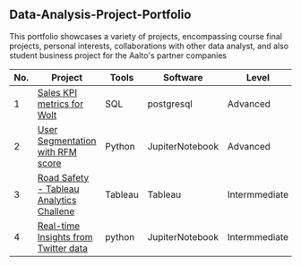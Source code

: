 ## Data-Analysis-Project-Portfolio

This portfolio showcases a variety of projects, encompassing course final projects, personal interests, collaborations with other data analyst, and also student business project for the Aalto's partner companies

| No. | Project | Tools | Software | Level |
|----------|----------|----------|----------|----------|
| 1 | [Sales KPI metrics for Wolt](https://github.com/Hannah-Abi/Sales-KPIs---delivery-service)| SQL | postgresql | Advanced |
| 2 | [User Segmentation with RFM score](https://github.com/Hannah-Abi/user-segmentation-analysis-Wolt) | Python | JupiterNotebook | Advanced |
| 3 | [Road Safety - Tableau Analytics Challene](https://github.com/Hannah-Abi/Road-Safety-in-Finland) | Tableau | Tableau | Intermmediate |
| 4 | [Real-time Insights from Twitter data](https://github.com/Hannah-Abi/Twitter-a-hot-trend) | python | JupiterNotebook | Intermmediate |
